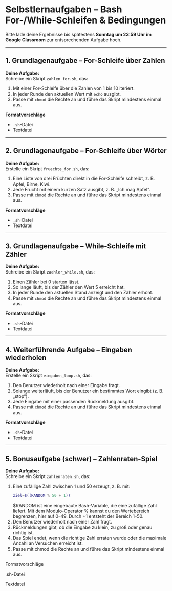 # Selbstlernaufgaben – Bash For-/While-Schleifen & Bedingungen

Bitte lade deine Ergebnisse bis spätestens **Sonntag um 23:59 Uhr im Google Classroom** zur entsprechenden Aufgabe hoch.  

---

## 1. Grundlagenaufgabe – For-Schleife über Zahlen

**Deine Aufgabe:**  
Schreibe ein Skript `zahlen_for.sh`, das:  
1. Mit einer For-Schleife über die Zahlen von 1 bis 10 iteriert.  
2. In jeder Runde den aktuellen Wert mit `echo` ausgibt.  
3. Passe mit `chmod` die Rechte an und führe das Skript mindestens einmal aus.

**Formatvorschläge**  
- `.sh`-Datei  
- Textdatei  

---

## 2. Grundlagenaufgabe – For-Schleife über Wörter

**Deine Aufgabe:**  
Erstelle ein Skript `fruechte_for.sh`, das:  
1. Eine Liste von drei Früchten direkt in die For-Schleife schreibt, z. B. Apfel, Birne, Kiwi.  
2. Jede Frucht mit einem kurzen Satz ausgibt, z. B. „Ich mag Apfel“.  
3. Passe mit `chmod` die Rechte an und führe das Skript mindestens einmal aus.

**Formatvorschläge**  
- `.sh`-Datei  
- Textdatei  

---

## 3. Grundlagenaufgabe – While-Schleife mit Zähler

**Deine Aufgabe:**  
Schreibe ein Skript `zaehler_while.sh`, das:  
1. Einen Zähler bei 0 starten lässt.  
2. So lange läuft, bis der Zähler den Wert 5 erreicht hat.  
3. In jeder Runde den aktuellen Stand anzeigt und den Zähler erhöht.  
4. Passe mit `chmod` die Rechte an und führe das Skript mindestens einmal aus.

**Formatvorschläge**  
- `.sh`-Datei  
- Textdatei  

---

## 4. Weiterführende Aufgabe – Eingaben wiederholen

**Deine Aufgabe:**  
Erstelle ein Skript `eingaben_loop.sh`, das:  
1. Den Benutzer wiederholt nach einer Eingabe fragt.  
2. Solange weiterläuft, bis der Benutzer ein bestimmtes Wort eingibt (z. B. „stop“).  
3. Jede Eingabe mit einer passenden Rückmeldung ausgibt.  
4. Passe mit `chmod` die Rechte an und führe das Skript mindestens einmal aus.

**Formatvorschläge**  
- `.sh`-Datei  
- Textdatei  

---

## 5. Bonusaufgabe (schwer) – Zahlenraten-Spiel

**Deine Aufgabe:**  
Schreibe ein Skript `zahlenraten.sh`, das:  
1. Eine zufällige Zahl zwischen 1 und 50 erzeugt, z. B. mit:  
   ```bash
   ziel=$((RANDOM % 50 + 1))
   ```
   $RANDOM ist eine eingebaute Bash-Variable, die eine zufällige Zahl liefert.
   Mit dem Modulo-Operator % kannst du den Wertebereich begrenzen, hier auf 0–49. Durch +1 entsteht der Bereich 1–50.
2. Den Benutzer wiederholt nach einer Zahl fragt.
3. Rückmeldungen gibt, ob die Eingabe zu klein, zu groß oder genau richtig ist.
4. Das Spiel endet, wenn die richtige Zahl erraten wurde oder die maximale Anzahl an Versuchen erreicht ist.
5. Passe mit chmod die Rechte an und führe das Skript mindestens einmal aus.

Formatvorschläge

.sh-Datei

Textdatei
